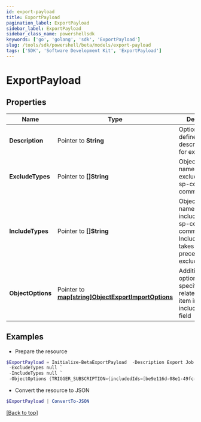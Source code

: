 ```yaml
---
id: export-payload
title: ExportPayload
pagination_label: ExportPayload
sidebar_label: ExportPayload
sidebar_class_name: powershellsdk
keywords: ['go', 'golang', 'sdk', 'ExportPayload'] 
slug: /tools/sdk/powershell/beta/models/export-payload
tags: ['SDK', 'Software Development Kit', 'ExportPayload']
---
```



# ExportPayload

## Properties

Name | Type | Description | Notes
------------ | ------------- | ------------- | -------------
**Description** |  Pointer to **String** | Optional user defined description/name for export job. | [optional] 
**ExcludeTypes** |  Pointer to **[]String** | Object type names to be excluded from an sp-config export command. | [optional] 
**IncludeTypes** |  Pointer to **[]String** | Object type names to be included in an sp-config export command. IncludeTypes takes precedence over excludeTypes. | [optional] 
**ObjectOptions** |  Pointer to [**map[string]ObjectExportImportOptions**](object-export-import-options) | Additional options targeting specific objects related to each item in the includeTypes field | [optional] 

## Examples

- Prepare the resource
```powershell
$ExportPayload = Initialize-BetaExportPayload  -Description Export Job 1 Test `
 -ExcludeTypes null `
 -IncludeTypes null `
 -ObjectOptions {TRIGGER_SUBSCRIPTION={includedIds=[be9e116d-08e1-49fc-ab7f-fa585e96c9e4], includedNames=[Test 2]}}
```

- Convert the resource to JSON
```powershell
$ExportPayload | ConvertTo-JSON
```


[[Back to top]](#) 

